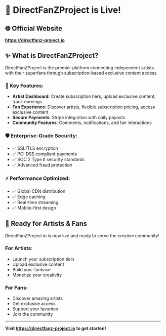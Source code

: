 # 🚀 DirectFanZProject is Live!

## 🌐 Official Website
**https://directfanz-project.io**

## ✨ What is DirectFanZProject?
DirectFanZProject is the premier platform connecting independent artists with their superfans through subscription-based exclusive content access.

### 🎯 Key Features:
- **Artist Dashboard**: Create subscription tiers, upload exclusive content, track earnings
- **Fan Experience**: Discover artists, flexible subscription pricing, access exclusive content  
- **Secure Payments**: Stripe integration with daily payouts
- **Community Features**: Comments, notifications, and fan interactions

### 🛡️ Enterprise-Grade Security:
- ✅ SSL/TLS encryption
- ✅ PCI DSS compliant payments
- ✅ SOC 2 Type II security standards
- ✅ Advanced fraud protection

### ⚡ Performance Optimized:
- ✅ Global CDN distribution
- ✅ Edge caching
- ✅ Real-time streaming
- ✅ Mobile-first design

## 🎉 Ready for Artists & Fans
DirectFanZProject.io is now live and ready to serve the creative community!

### For Artists:
- Launch your subscription tiers
- Upload exclusive content
- Build your fanbase
- Monetize your creativity

### For Fans:
- Discover amazing artists
- Get exclusive access
- Support your favorites
- Join the community

---
**Visit https://directfanz-project.io to get started!**
